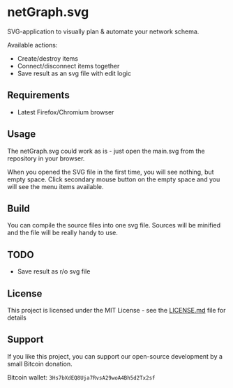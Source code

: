 netGraph.svg
============

SVG-application to visually plan & automate your network schema.

Available actions:
* Create/destroy items
* Connect/disconnect items together
* Save result as an svg file with edit logic

Requirements
------------

* Latest Firefox/Chromium browser

Usage
-----

The netGraph.svg could work as is - just open the main.svg from the repository in your browser.

When you opened the SVG file in the first time, you will see nothing, but empty space. Click
secondary mouse button on the empty space and you will see the menu items available.

Build
-----

You can compile the source files into one svg file. Sources will be minified and the file will be
really handy to use.

TODO
----

* Save result as r/o svg file

License
-------

This project is licensed under the MIT License - see the [LICENSE.md](LICENSE.md) file for details

Support
-------
If you like this project, you can support our open-source development by a small Bitcoin donation.

Bitcoin wallet: `3Hs7bXdEQ8Uja7RvsA29woA4Bh5d2Tx2sf`
